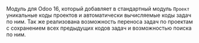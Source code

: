 Модуль для Odoo 16, который добавляет в стандартный модуль `Проект`
уникальные коды проектов и автоматически вычисляемые коды задач по ним.
Так же реализована возможность переноса задач по проектам
с сохранением всех предыдущих кодов задач и возможностью поиска по ним.
